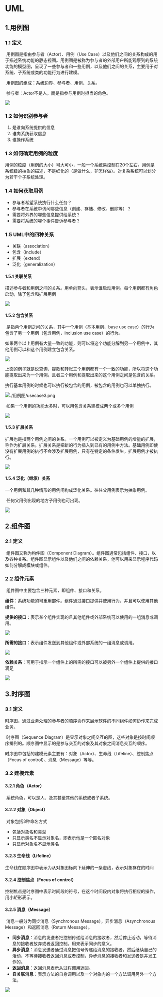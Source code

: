 # UML

## 1.用例图

### 1.1 定义

​	用例图是指由参与者（Actor）、用例（Use Case）以及他们之间的关系构成的用于描述系统功能的静态视图。用例图是被称为参与者的外部用户所能观察到的系统功能的模型图，呈现了一些参与者和一些用例，以及他们之间的关系，主要用于对系统、子系统或类的功能行为进行建模。

​	用例图的组成：系统边界、参与者、用例、关系。

​	参与者：Actor不是人，而是指参与用例时担当的角色。

![](E:\B_技术资料\AA-NOTE\UML\用例图\用例图.png)

### 1.2 如何识别参与者

1. 是谁向系统提供的信息
2. 谁向系统获取信息
3. 谁操作系统

### 1.3 如何确定用例的粒度

​	用例的粒度（用例的大小）可大可小，一般一个系统易控制在20个左右。用例是系统级的抽象的描述，不是细化的（是做什么，非怎样做）。对复杂系统可以划分为若干个子系统处理。

### 1.4 如何获取用例

- 参与者希望系统执行什么任务？
- 参与者在系统中访问哪些信息（创建、存储、修改、删除等）？
- 需要将外界的哪些信息提供给系统？
- 需要将系统的哪个事件告诉参与者？

### 1.5 UML中的四种关系

- 关联（association）
- 包含（include）
- 扩展（extend）
- 泛化（generalization）

####     1.5.1 关联关系

​	描述参与者和用例之间的关系。用单向箭头，表示谁启动用例。每个用例都有角色启动，除了包含和扩展用例

![](./用例图/usecase1.png)

#### 	1.5.2 包含关系

​	是指两个用例之间的关系，其中一个用例（基本用例，base use case）的行为包含了另一个用例（包含用例，inclusion use case）的行为。

​	如果两个以上用例有大量一致的功能，则可以将这个功能分解到另一个用例中，其他用例可以和这个用例建立包含关系。

![](./用例图/usecase2.png)

​	上面的例子就是说查询、提款和转账三个用例都有一个一致的功能，所以将这个功能提取出来为一个用例。且者三个用例和提取出来的这个用例之间是包含的关系。

​	执行基本用例的时候也可以执行被包含的用例，被包含的用例也可以单独执行。

![./用例图/usecase3.png](./用例图/usecase3.png)

​	如果一个用例的功能太多时，可以用包含关系建模成两个或多个用例

![](./用例图/usecase4.png)

#### 1.5.3 扩展关系

​	扩展也是指两个用例之间的关系。一个用例可以被定义为基础用例的增量的扩展，称作为扩展关系。扩展关系是把新的行为插入到已有的用例中方法。基础用例即使没有扩展用例的执行不会涉及扩展用例，只有在特定的条件发生，扩展用例才被执行。

![](./用例图/usecase5.png)

#### 1.5.4 泛化（继承）关系

​	一个用例和其几种情形的用例间构成泛化关系。往往父用例表示为抽象用例。

​	任何父用例出现的地方子用例也可出现。

![](./用例图/usecase6.png)



## 2.组件图

### 2.1 定义

​	组件图又称为构件图（Component Diagram）。组件图通常包括组件、接口，以及各种关系。组件图显示组件以及他们之间的依赖关系，他可以用来显示程序代码如何分解成模块或组件。

### 2.2 组件元素

​	组件图中主要包含三种元素，即组件、接口和关系。

​	**组件**：系统功能的可重用部件。组件通过接口提供并使用行为，并且可以使用其他组件。

​	**提供的接口**：表示某个组件实现的且其他组件或外部系统可以使用的一组消息或调用。

![](./组件图/component1.png)

​	**所需的接口**：表示组件发送到其他组件或外部系统的一组消息或调用。

![](./组件图/component2.png)

​	**依赖关系**：可用于指示一个组件上的所需的接口可以被另外一个组件上提供的接口满足

![](./组件图/component3.png)



## 3.时序图

### 3.1 定义

​	时序图，通过业务处理的参与者的顺序协作来展示软件的不同组件如何协作来完成业务。

​	时序图（Sequence Diagram）是显示对象之间交互的图，这些对象是按时间顺序排列的。顺序图中显示的是参与交互的对象及其对象之间消息交互的顺序。

​	时序图中包括的建模元素主要有：对象（Actor）、生命线（Lifeline）、控制焦点（Focus of control）、消息（Message）等等。

### 3.2 建模元素

#### 3.2.1 角色（Actor）

​	系统角色，可以是人、及其甚至其他的系统或者子系统。

#### 3.2.2 对象（Object）

​	对象包括3种命名方式

- 包括对象名和类型
- 只显示类名不显示对象名，即表示他是一个匿名对象
- 只显示对象名不显示类名

#### 3.2.3 生命线（Lifeline）

​	生命线在顺序图中表示为从对象图标向下延伸的一条虚线，表示对象存在的时间

#### 3.2.4 控制焦点（Focus of control）

​	控制焦点是时序图中表示时间段的符号，在这个时间段内对象将执行相应的操作，用小矩形表示。

#### 3.2.5 消息（Message）

​	消息一般分为同步消息（Synchronous Message），异步消息（Asynchronous Message）和返回消息（Return Message）。

- **同步消息**：消息的发送者把控制传递给消息的接收者，然后停止活动，等待消息的接收者放弃或者返回控制。用来表示同步的意义。
- **异步消息**：消息发送者通过消息把信号传递给消息的接收者，然后继续自己的活动，不等待接收者返回消息或者控制，异步消息的接收者和发送者是并发工作的。
- **返回消息**：返回消息表示从过程调用返回。
- **自关联消息**：表示方法的自身调用以及一个对象内的一个方法调用另外一个方法。

![](./时序图/sequence1.png)

